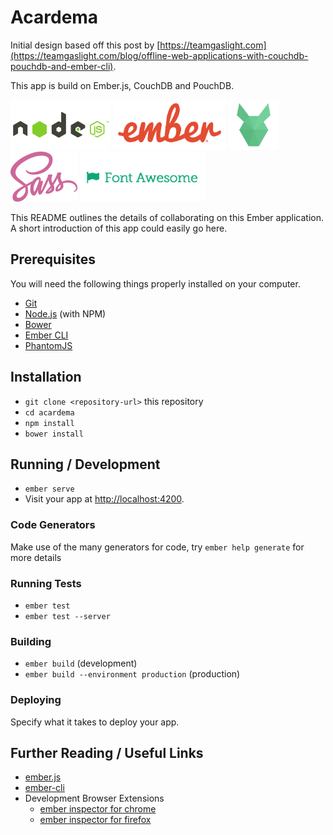 # Acardema

Initial design based off this post by [https://teamgaslight.com](https://teamgaslight.com/blog/offline-web-applications-with-couchdb-pouchdb-and-ember-cli).

This app is build on Ember.js, CouchDB and PouchDB.

<img src="https://github.com/gauderkd/acardema/blob/master/readme-assets/nodejs-logo.png" height="80"/>
<img src="https://github.com/gauderkd/acardema/blob/master/readme-assets/ember-logo.png" height="80"/>
<img src="https://github.com/gauderkd/acardema/blob/master/readme-assets/pouchdb-logo.png" height="80"/>
<img src="https://github.com/gauderkd/acardema/blob/master/readme-assets/sass-logo.png" height="80"/>
<img src="https://github.com/gauderkd/acardema/blob/master/readme-assets/fontawesome-logo.png" height="80"/>


This README outlines the details of collaborating on this Ember application.
A short introduction of this app could easily go here.

## Prerequisites

You will need the following things properly installed on your computer.

* [Git](http://git-scm.com/)
* [Node.js](http://nodejs.org/) (with NPM)
* [Bower](http://bower.io/)
* [Ember CLI](http://ember-cli.com/)
* [PhantomJS](http://phantomjs.org/)

## Installation

* `git clone <repository-url>` this repository
* `cd acardema`
* `npm install`
* `bower install`

## Running / Development

* `ember serve`
* Visit your app at [http://localhost:4200](http://localhost:4200).

### Code Generators

Make use of the many generators for code, try `ember help generate` for more details

### Running Tests

* `ember test`
* `ember test --server`

### Building

* `ember build` (development)
* `ember build --environment production` (production)

### Deploying

Specify what it takes to deploy your app.

## Further Reading / Useful Links

* [ember.js](http://emberjs.com/)
* [ember-cli](http://ember-cli.com/)
* Development Browser Extensions
  * [ember inspector for chrome](https://chrome.google.com/webstore/detail/ember-inspector/bmdblncegkenkacieihfhpjfppoconhi)
  * [ember inspector for firefox](https://addons.mozilla.org/en-US/firefox/addon/ember-inspector/)

